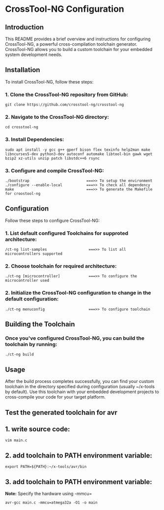 # CrossTool-NG Configuration

## Introduction

This README provides a brief overview and instructions for configuring CrossTool-NG, a powerful cross-compilation toolchain generator. CrossTool-NG allows you to build a custom toolchain for your embedded system development needs.

## Installation

To install CrossTool-NG, follow these steps:

### 1. Clone the CrossTool-NG repository from GitHub:
    git clone https://github.com/crosstool-ng/crosstool-ng	
    
### 2. Navigate to the CrossTool-NG directory:
    cd crosstool-ng

### 3. Install Dependencies:
    sudo apt install -y gcc g++ gperf bison flex texinfo help2man make libncurses5-dev python3-dev autoconf automake libtool-bin gawk wget bzip2 xz-utils unzip patch libstdc++6 rsync
    
### 3. Configure and compile CrossTool-NG:
    ./bootstrap                          ===>> To setup the environment
    ./configure --enable-local           ===>> To check all dependency
    make                                 ===>> To generate the Makefile for croostool-ng

## Configuration

Follow these steps to configure CrossTool-NG:

### 1. List default configured Toolchains for supproted architecture:
    /ct-ng list-samples                   ===>> To list all microcontrollers supported


### 2. Choose toolchain for required architecture:
    ./ct-ng [microcontroller]             ===>> To configure the microcontroller used    

### 2. Initialize the CrossTool-NG configuration to change in the default configuration:
    ./ct-ng menuconfig                    ===>> To configure toolchain

## Building the Toolchain

### Once you've configured CrossTool-NG, you can build the toolchain by running:
    ./ct-ng build

## Usage

After the build process completes successfully, you can find your custom toolchain in the directory specified during configuration (usually ~/x-tools by default). Use this toolchain with your embedded development projects to cross-compile your code for your target platform.

## Test the generated toolchain for avr

## 1. write source code: 
    vim main.c
    
## 2. add toolchain to PATH environment variable:     
    export PATH=${PATH}:~/x-tools/avr/bin

## 3. add toolchain to PATH environment variable: 
  **Note:** Specify the hardware using -mmcu= 
  
    avr-gcc main.c -mmcu=atmega32a -O1 -o main





    


    

